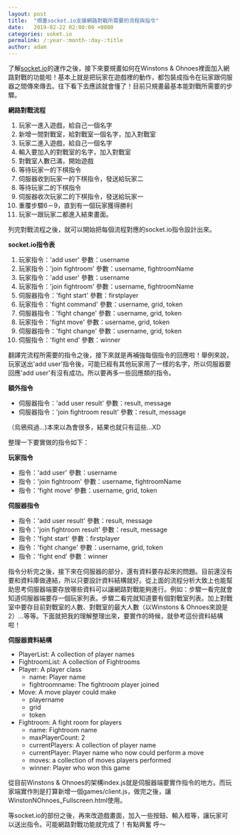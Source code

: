```yaml
---
layout: post
title:  "規畫socket.io支援網路對戰所需要的流程與指令"
date:   2019-02-22 02:00:00 +0800
categories: soket.io
permalink: /:year-:month-:day-:title
author: adam
---
```

了解[socket.io][socket.io]的運作之後，接下來要規畫如何在Winstons & Ohnoes裡面加入網路對戰的功能啦！基本上就是把玩家在遊戲裡的動作，都包裝成指令在玩家跟伺服器之間傳來傳去。往下看下去應該就會懂了！目前只規畫最基本能對戰所需要的步驟。

**網路對戰流程**
1. 玩家一進入遊戲，給自己一個名字
2. 新增一間對戰室，給對戰室一個名字，加入對戰室
3. 玩家二進入遊戲，給自己一個名字
4. 輸入要加入的對戰室的名字，加入對戰室
5. 對戰室人數已滿，開始遊戲
6. 等待玩家一的下棋指令
7. 伺服器收到玩家一的下棋指令，發送給玩家二
8. 等待玩家二的下棋指令
9. 伺服器收次玩家二的下棋指令，發送給玩家一
10. 重覆步驟6－9，直到有一個玩家獲得勝利
11. 玩家一跟玩家二都進入結束畫面。

列完對戰流程之後，就可以開始把每個流程對應的socket.io指令設計出來。

**socket.io指令表**
1. 玩家指令：'add user' 參數：username
2. 玩家指令：'join fightroom' 參數：username, fightroomName
3. 玩家指令：'add user' 參數：username
4. 玩家指令：'join fightroom' 參數：username, fightroomName
5. 伺服器指令：'fight start' 參數：firstplayer
6. 玩家指令：'fight command' 參數：username, grid, token
7. 伺服器指令：'fight change' 參數：username, grid, token
8. 玩家指令：'fight move' 參數：username, grid, token
9. 伺服器指令：'fight change' 參數：username, grid, token
10. 伺服指令：'fight end' 參數：winner

翻譯完流程所需要的指令之後，接下來就是再補強每個指令的回應啦！舉例來說，玩家送出'add user'指令後，可能已經有其他玩家用了一樣的名字，所以伺服器要回應'add user'有沒有成功。所以要再多一些回應類的指令。

**額外指令**
- 伺服器指令：'add user result' 參數：result, message
- 伺服器指令：'join fightroom result' 參數：result, message

（烏鴉飛過...)本來以為會很多，結果也就只有這些...XD

整理一下要實做的指令如下：

**玩家指令**
- 指令：'add user' 參數：username
- 指令：'join fightroom' 參數：username, fightroomName
- 指令：'fight move' 參數：username, grid, token

**伺服器指令**
- 指令：'add user result' 參數：result, message
- 指令：'join fightroom result' 參數：result, message
- 指令：'fight start' 參數：firstplayer
- 指令：'fight change' 參數：username, grid, token
- 指令：'fight end' 參數：winner

指令分析完之後，接下來在伺服器的部分，還有資料要存起來的問題。目前還沒有要和資料庫做連結，所以只要設計資料結構就好。從上面的流程分析大致上也能幫助思考伺服器端要存放哪些資料可以讓網路對戰能夠進行。例如：步驟一看完就會知道伺服器端要存一個玩家列表。步驟二看完就知道要有個對戰室列表。加上對戰室中要存目前對戰室的人數、對戰室的最大人數（以Winstons & Ohnoes來說是2）...等等。下面就把我的理解整理出來，要實作的時候，就參考這份資料結構啦！

**伺服器資料結構**
- PlayerList: A collection of player names
- FightroomList: A collection of Fightrooms
- Player: A player class
  - name: Player name
  - fightroomname: The fightroom player joined
- Move: A move player could make
  - playername
  - grid
  - token
- Fightroom: A fight room for players
  - name: Fightroom name
  - maxPlayerCount: 2
  - currentPlayers: A collection of player name
  - currentPlayer: Player name who now could perform a move
  - moves: a collection of moves players performed
  - winner: Player who won this game

從目前Winstons & Ohnoes的架構index.js就是伺服器端要實作指令的地方。而玩家端實作則是打算新增一個games/client.js，做完之後，讓WinstonNOhnoes_Fullscreen.html使用。

等socket.io的部份之後，再來改遊戲畫面，加入一些按鈕、輸入框等，讓玩家可以送出指令。可能網路對戰功能就完成了！有點興奮 呼～

[socket.io]: https://socket.io/
